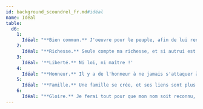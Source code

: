 ```yaml
---
id: background_scoundrel_fr.md#idéal
name: Idéal
table:
  d6:
    1:
      Idéal: "**Bien commun.** J'oeuvre pour le peuple, afin de lui rendre justice face aux privilégiés."
    2:
      Idéal: "**Richesse.** Seule compte ma richesse, et si autrui est trop bête pour ne pas protéger ses biens ou ses pièces, je n'ai pas de pitié à avoir."
    3:
      Idéal: '**Liberté.** Ni loi, ni maître !'
    4:
      Idéal: "**Honneur.** Il y a de l'honneur à ne jamais s'attaquer à une tâche trop facile."
    5:
      Idéal: '**Famille.** Une famille se crée, et ses liens sont plus forts que le sang. Ma famille de sang ou de coeur, voilà ce qui compte. Le reste est quantité négligeable.'
    6:
      Idéal: "**Gloire.** Je ferai tout pour que mon nom soit reconnu, quel qu'en soit le prix !"
---
```


